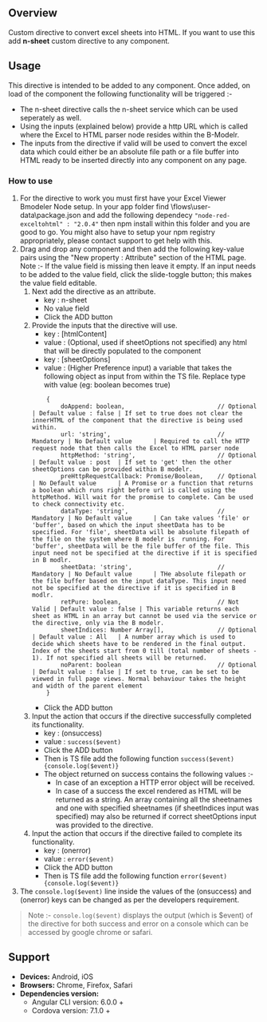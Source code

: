 ## Overview 
Custom directive to convert excel sheets into HTML. If you want to use this add **n-sheet** custom directive to any component.

## Usage
This directive is intended to be added to any component. Once added, on load of the component the following functionality will be triggered :-
* The n-sheet directive calls the n-sheet service which can be used seperately as well.
* Using the inputs (explained below) provide a http URL which is called where the Excel to HTML parser node resides within the B-Modelr.
* The inputs from the directive if valid will be used to convert the excel data which could either be an absolute file path or a file buffer into HTML ready to be inserted directly into any component on any page.

### How to use
1. For the directive to work you must first have your Excel Viewer Bmodeler Node setup. In your app folder find \flows\user-data\package.json and add the following dependecy `"node-red-exceltohtml" : "2.0.4"` then npm install within this folder and you are good to go. You might also have to setup your npm registry appropriately, please contact support to get help with this. 
2. Drag and drop any component and then add the following key-value pairs using the "New property : Attribute" section of the HTML page. Note :- If the value field is missing then leave it empty. If an input needs to be added to the value field, click the slide-toggle button; this makes the value field editable.
    1. Next add the directive as an attribute.
        - key : n-sheet
        - No value field
        - Click the ADD button
    2. Provide the inputs that the directive will use.
        - key : [htmlContent] 
        - value : (Optional, used if sheetOptions not specified) any html that will be directly populated to the component
        - key : [sheetOptions] 
        - value : (Higher Preference input) a variable that takes the following object as input from within the TS file. Replace type with value (eg: boolean becomes true)
        ```
            {
                doAppend: boolean,                          // Optional  | Default value : false | If set to true does not clear the innerHTML of the component that the directive is being used within.
                url: 'string',                              // Mandatory | No Default value      | Required to call the HTTP request node that then calls the Excel to HTML parser node
                httpMethod: 'string',                       // Optional  | Default value : post  | If set to 'get' then the other sheetOptions can be provided within B modelr.
                preHttpRequestCallback: Promise/Boolean,    // Optional  | No Default value      | A Promise or a function that returns a boolean which runs right before url is called using the httpMethod. Will wait for the promise to complete. Can be used to check connectivity etc.  
                dataType: 'string',                         // Mandatory | No Default value      | Can take values 'file' or 'buffer', based on which the input sheetData has to be specified. For 'file', sheetData will be absolute filepath of the file on the system where B modelr is  running. For 'buffer', sheetData will be the file buffer of the file. This input need not be specified at the directive if it is specified in B modlr.
                sheetData: 'string',                        // Mandatory | No Default value      | THe absolute filepath or the file buffer based on the input dataType. This input need not be specified at the directive if it is specified in B modlr.
                retPure: boolean,                           // Not Valid | Default value : false | This variable returns each sheet as HTML in an array but cannot be used via the service or the directive, only via the B modelr.
                sheetIndices: Number Array[],               // Optional  | Default value : All   | A number array which is used to decide which sheets have to be rendered in the final output. Index of the sheets start from 0 till (total number of sheets - 1). If not specified all sheets will be returned.
                noParent: boolean                           // Optional  | Default value : false | If set to true, can be set to be viewed in full page views. Normal behaviour takes the height and width of the parent element
            }
         ```
        - Click the ADD button
    3. Input the action that occurs if the directive successfully completed its functionality.
        - key : (onsuccess)  
        - value : `success($event)`
        - Click the ADD button
        - Then is TS file add the following function `success($event){console.log($event)}`
        - The object returned on success contains the following values :-
            - In case of an exception a HTTP error object will be received.
            - In case of a success the excel rendered as HTML will be returned as a string. An array containing all the sheetnames and one with specified sheetnames (if sheetIndices input was specified) may also be returned if correct sheetOptions input was provided to the directive.
    4. Input the action that occurs if the directive failed to complete its functionality.
        - key : (onerror)  
        - value : `error($event)`
        - Click the ADD button
        - Then is TS file add the following function `error($event){console.log($event)}`
3. The `console.log($event)` line inside the values of the (onsuccess) and (onerror) keys can be changed as per the developers requirement. 
>Note :- `console.log($event)` displays the output (which is $event) of the directive for both success and error on a console which can be accessed by google chrome or safari.

## Support
- **Devices:** Android, iOS
- **Browsers:**  Chrome, Firefox, Safari
- **Dependencies version:** 
    - Angular CLI version: 6.0.0 + 
    - Cordova version: 7.1.0 +
